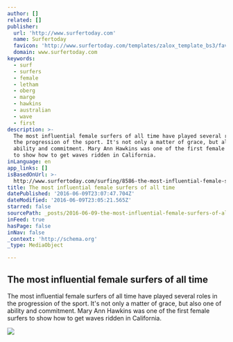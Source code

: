 ```yaml
---
author: []
related: []
publisher:
  url: 'http://www.surfertoday.com'
  name: Surfertoday
  favicon: 'http://www.surfertoday.com/templates/zalox_template_bs3/favicon.ico'
  domain: www.surfertoday.com
keywords:
  - surf
  - surfers
  - female
  - letham
  - oberg
  - marge
  - hawkins
  - australian
  - wave
  - first
description: >-
  The most influential female surfers of all time have played several roles in
  the progression of the sport. It's not only a matter of grace, but also one of
  ability and commitment. Mary Ann Hawkins was one of the first female surfers
  to show how to get waves ridden in California.
inLanguage: en
app_links: []
isBasedOnUrl: >-
  http://www.surfertoday.com/surfing/8586-the-most-influential-female-surfers-of-all-time
title: The most influential female surfers of all time
datePublished: '2016-06-09T23:07:47.704Z'
dateModified: '2016-06-09T23:05:21.565Z'
starred: false
sourcePath: _posts/2016-06-09-the-most-influential-female-surfers-of-all-time.md
inFeed: true
hasPage: false
inNav: false
_context: 'http://schema.org'
_type: MediaObject

---
```

<article style=""><h1>The most influential female surfers of all time</h1><p>The most influential female surfers of all time have played several roles in the progression of the sport. It's not only a matter of grace, but also one of ability and commitment. Mary Ann Hawkins was one of the first female surfers to show how to get waves ridden in California.</p><img src="http://www.surfertoday.com/images/stories/femalesurfers.jpg" /></article>